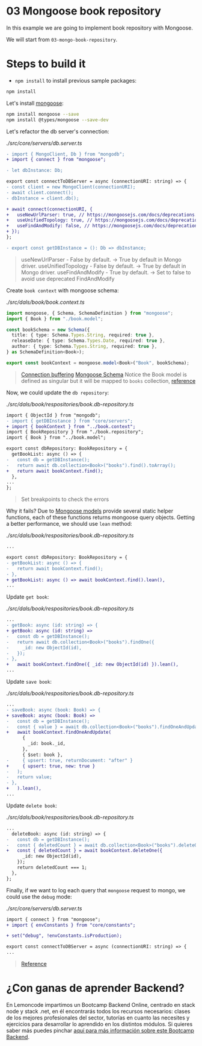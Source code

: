 # 03 Mongoose book repository

In this example we are going to implement book repository with Mongoose.

We will start from `03-mongo-book-repository`.

# Steps to build it

- `npm install` to install previous sample packages:

```bash
npm install

```

Let's install [mongoose](https://github.com/Automattic/mongoose):

```bash
npm install mongoose --save
npm install @types/mongoose --save-dev
```

Let's refactor the db server's connection:

_./src/core/servers/db.server.ts_

```diff
- import { MongoClient, Db } from "mongodb";
+ import { connect } from "mongoose";

- let dbInstance: Db;

export const connectToDBServer = async (connectionURI: string) => {
- const client = new MongoClient(connectionURI);
- await client.connect();
- dbInstance = client.db();

+ await connect(connectionURI, {
+   useNewUrlParser: true, // https://mongoosejs.com/docs/deprecations.html#the-usenewurlparser-option
+   useUnifiedTopology: true, // https://mongoosejs.com/docs/deprecations.html#useunifiedtopology
+   useFindAndModify: false, // https://mongoosejs.com/docs/deprecations.html#findandmodify
+ });
};

- export const getDBInstance = (): Db => dbInstance;

```

> useNewUrlParser - False by default. -> True by default in Mongo driver.
> useUnifiedTopology - False by default. -> True by default in Mongo driver.
> useFindAndModify - True by default. -> Set to false to avoid use deprecated FindAndModify

Create `book context` with mongoose schema:

_./src/dals/book/book.context.ts_

```typescript
import mongoose, { Schema, SchemaDefinition } from "mongoose";
import { Book } from "./book.model";

const bookSchema = new Schema({
  title: { type: Schema.Types.String, required: true },
  releaseDate: { type: Schema.Types.Date, required: true },
  author: { type: Schema.Types.String, required: true },
} as SchemaDefinition<Book>);

export const bookContext = mongoose.model<Book>("Book", bookSchema);

```

> [Connection buffering](https://mongoosejs.com/docs/connections.html#buffering)
> [Mongoose Schema](https://mongoosejs.com/docs/guide.html)
> Notice the Book model is defined as singular but it will be mapped to `books` collection, [reference](https://mongoosejs.com/docs/models.html#compiling)

Now, we could update the `db repository`:

_./src/dals/book/respositories/book.db-repository.ts_

```diff
import { ObjectId } from "mongodb";
- import { getDBInstance } from "core/servers";
+ import { bookContext } from "../book.context";
import { BookRepository } from "./book.repository";
import { Book } from "../book.model";

export const dbRepository: BookRepository = {
  getBookList: async () => {
-   const db = getDBInstance();
-   return await db.collection<Book>("books").find().toArray();
+   return await bookContext.find();
  },
...
};

```

> Set breakpoints to check the errors

Why it fails? Due to [Mongoose models](https://mongoosejs.com/docs/queries.html) provide several static helper functions, each of these functions returns mongoose query objects. Getting a better performance, we should use `lean` method:

_./src/dals/book/respositories/book.db-repository.ts_

```diff
...

export const dbRepository: BookRepository = {
- getBookList: async () => {
-   return await bookContext.find();
- },
+ getBookList: async () => await bookContext.find().lean(),
...

```

Update `get book`:

_./src/dals/book/respositories/book.db-repository.ts_

```diff
...
- getBook: async (id: string) => {
+ getBook: async (id: string) =>
-   const db = getDBInstance();
-   return await db.collection<Book>("books").findOne({
-     _id: new ObjectId(id),
-   });
- },
+   await bookContext.findOne({ _id: new ObjectId(id) }).lean(),
...

```

Update `save book`:

_./src/dals/book/respositories/book.db-repository.ts_

```diff
...
- saveBook: async (book: Book) => {
+ saveBook: async (book: Book) =>
-   const db = getDBInstance();
-   const { value } = await db.collection<Book>("books").findOneAndUpdate(
+   await bookContext.findOneAndUpdate(
      {
        _id: book._id,
      },
      { $set: book },
-     { upsert: true, returnDocument: "after" }
+     { upsert: true, new: true }
-   );
-   return value;
- },
+   ).lean(),
...

```

Update `delete book`:

_./src/dals/book/respositories/book.db-repository.ts_

```diff
...
  deleteBook: async (id: string) => {
-   const db = getDBInstance();
-   const { deletedCount } = await db.collection<Book>("books").deleteOne({
+   const { deletedCount } = await bookContext.deleteOne({
      _id: new ObjectId(id),
    });
    return deletedCount === 1;
  },
};

```

Finally, if we want to log each query that `mongoose` request to mongo, we could use the `debug` mode:

_./src/core/servers/db.server.ts_

```diff
import { connect } from "mongoose";
+ import { envConstants } from "core/constants";

+ set("debug", !envConstants.isProduction);

export const connectToDBServer = async (connectionURI: string) => {
...

```

> [Reference](https://mongoosejs.com/docs/api.html#mongoose_Mongoose-set)

# ¿Con ganas de aprender Backend?

En Lemoncode impartimos un Bootcamp Backend Online, centrado en stack node y stack .net, en él encontrarás todos los recursos necesarios: clases de los mejores profesionales del sector, tutorías en cuanto las necesites y ejercicios para desarrollar lo aprendido en los distintos módulos. Si quieres saber más puedes pinchar [aquí para más información sobre este Bootcamp Backend](https://lemoncode.net/bootcamp-backend#bootcamp-backend/banner).
